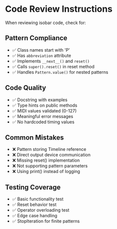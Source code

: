 # Code Review Instructions

When reviewing isobar code, check for:

## Pattern Compliance
- ✅ Class names start with 'P'
- ✅ Has `abbreviation` attribute
- ✅ Implements `__next__()` and `reset()`
- ✅ Calls `super().reset()` in reset method
- ✅ Handles `Pattern.value()` for nested patterns

## Code Quality
- ✅ Docstring with examples
- ✅ Type hints on public methods
- ✅ MIDI values validated (0-127)
- ✅ Meaningful error messages
- ✅ No hardcoded timing values

## Common Mistakes
- ❌ Pattern storing Timeline reference
- ❌ Direct output device communication
- ❌ Missing reset() implementation
- ❌ Not supporting pattern parameters
- ❌ Using print() instead of logging

## Testing Coverage
- ✅ Basic functionality test
- ✅ Reset behavior test
- ✅ Operator overloading test
- ✅ Edge case handling
- ✅ StopIteration for finite patterns
